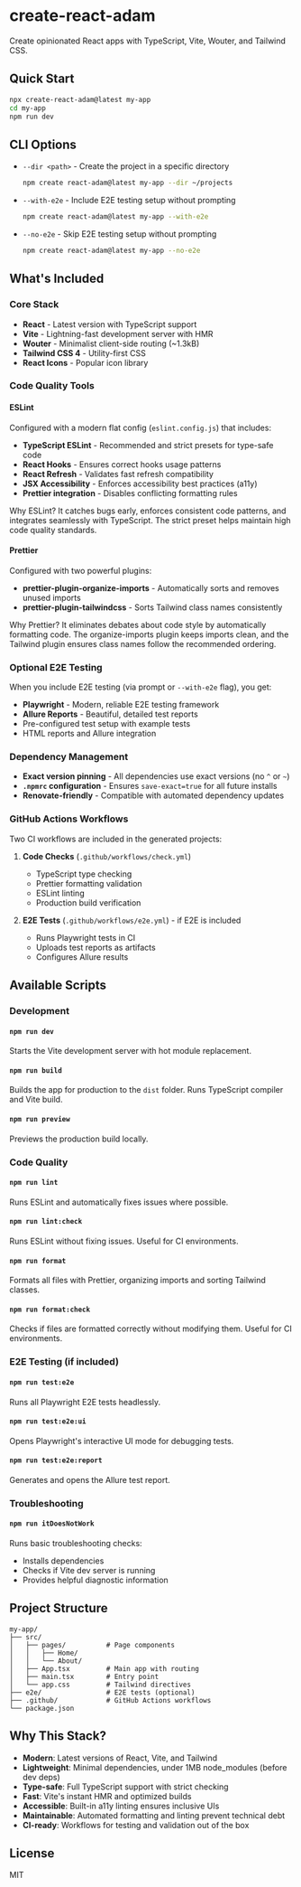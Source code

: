 # create-react-adam

Create opinionated React apps with TypeScript, Vite, Wouter, and Tailwind CSS.

## Quick Start

```bash
npx create-react-adam@latest my-app
cd my-app
npm run dev
```

## CLI Options

- `--dir <path>` - Create the project in a specific directory

  ```bash
  npm create react-adam@latest my-app --dir ~/projects
  ```

- `--with-e2e` - Include E2E testing setup without prompting

  ```bash
  npm create react-adam@latest my-app --with-e2e
  ```

- `--no-e2e` - Skip E2E testing setup without prompting
  ```bash
  npm create react-adam@latest my-app --no-e2e
  ```

## What's Included

### Core Stack

- **React** - Latest version with TypeScript support
- **Vite** - Lightning-fast development server with HMR
- **Wouter** - Minimalist client-side routing (~1.3kB)
- **Tailwind CSS 4** - Utility-first CSS
- **React Icons** - Popular icon library

### Code Quality Tools

#### ESLint

Configured with a modern flat config (`eslint.config.js`) that includes:

- **TypeScript ESLint** - Recommended and strict presets for type-safe code
- **React Hooks** - Ensures correct hooks usage patterns
- **React Refresh** - Validates fast refresh compatibility
- **JSX Accessibility** - Enforces accessibility best practices (a11y)
- **Prettier integration** - Disables conflicting formatting rules

Why ESLint? It catches bugs early, enforces consistent code patterns, and integrates seamlessly with TypeScript. The strict preset helps maintain high code quality standards.

#### Prettier

Configured with two powerful plugins:

- **prettier-plugin-organize-imports** - Automatically sorts and removes unused imports
- **prettier-plugin-tailwindcss** - Sorts Tailwind class names consistently

Why Prettier? It eliminates debates about code style by automatically formatting code. The organize-imports plugin keeps imports clean, and the Tailwind plugin ensures class names follow the recommended ordering.

### Optional E2E Testing

When you include E2E testing (via prompt or `--with-e2e` flag), you get:

- **Playwright** - Modern, reliable E2E testing framework
- **Allure Reports** - Beautiful, detailed test reports
- Pre-configured test setup with example tests
- HTML reports and Allure integration

### Dependency Management

- **Exact version pinning** - All dependencies use exact versions (no `^` or `~`)
- **`.npmrc` configuration** - Ensures `save-exact=true` for all future installs
- **Renovate-friendly** - Compatible with automated dependency updates

### GitHub Actions Workflows

Two CI workflows are included in the generated projects:

1. **Code Checks** (`.github/workflows/check.yml`)

   - TypeScript type checking
   - Prettier formatting validation
   - ESLint linting
   - Production build verification

2. **E2E Tests** (`.github/workflows/e2e.yml`) - if E2E is included
   - Runs Playwright tests in CI
   - Uploads test reports as artifacts
   - Configures Allure results

## Available Scripts

### Development

#### `npm run dev`

Starts the Vite development server with hot module replacement.

#### `npm run build`

Builds the app for production to the `dist` folder. Runs TypeScript compiler and Vite build.

#### `npm run preview`

Previews the production build locally.

### Code Quality

#### `npm run lint`

Runs ESLint and automatically fixes issues where possible.

#### `npm run lint:check`

Runs ESLint without fixing issues. Useful for CI environments.

#### `npm run format`

Formats all files with Prettier, organizing imports and sorting Tailwind classes.

#### `npm run format:check`

Checks if files are formatted correctly without modifying them. Useful for CI environments.

### E2E Testing (if included)

#### `npm run test:e2e`

Runs all Playwright E2E tests headlessly.

#### `npm run test:e2e:ui`

Opens Playwright's interactive UI mode for debugging tests.

#### `npm run test:e2e:report`

Generates and opens the Allure test report.

### Troubleshooting

#### `npm run itDoesNotWork`

Runs basic troubleshooting checks:

- Installs dependencies
- Checks if Vite dev server is running
- Provides helpful diagnostic information

## Project Structure

```
my-app/
├── src/
│   ├── pages/          # Page components
│   │   ├── Home/
│   │   └── About/
│   ├── App.tsx         # Main app with routing
│   ├── main.tsx        # Entry point
│   └── app.css         # Tailwind directives
├── e2e/                # E2E tests (optional)
├── .github/            # GitHub Actions workflows
└── package.json
```

## Why This Stack?

- **Modern**: Latest versions of React, Vite, and Tailwind
- **Lightweight**: Minimal dependencies, under 1MB node_modules (before dev deps)
- **Type-safe**: Full TypeScript support with strict checking
- **Fast**: Vite's instant HMR and optimized builds
- **Accessible**: Built-in a11y linting ensures inclusive UIs
- **Maintainable**: Automated formatting and linting prevent technical debt
- **CI-ready**: Workflows for testing and validation out of the box

## License

MIT
